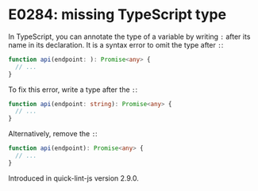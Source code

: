# E0284: missing TypeScript type

In TypeScript, you can annotate the type of a variable by writing `:` after its
name in its declaration. It is a syntax error to omit the type after `:`:

```typescript
function api(endpoint: ): Promise<any> {
  // ...
}
```

To fix this error, write a type after the `:`:

```typescript
function api(endpoint: string): Promise<any> {
  // ...
}
```

Alternatively, remove the `:`:

```typescript
function api(endpoint): Promise<any> {
  // ...
}
```

Introduced in quick-lint-js version 2.9.0.
